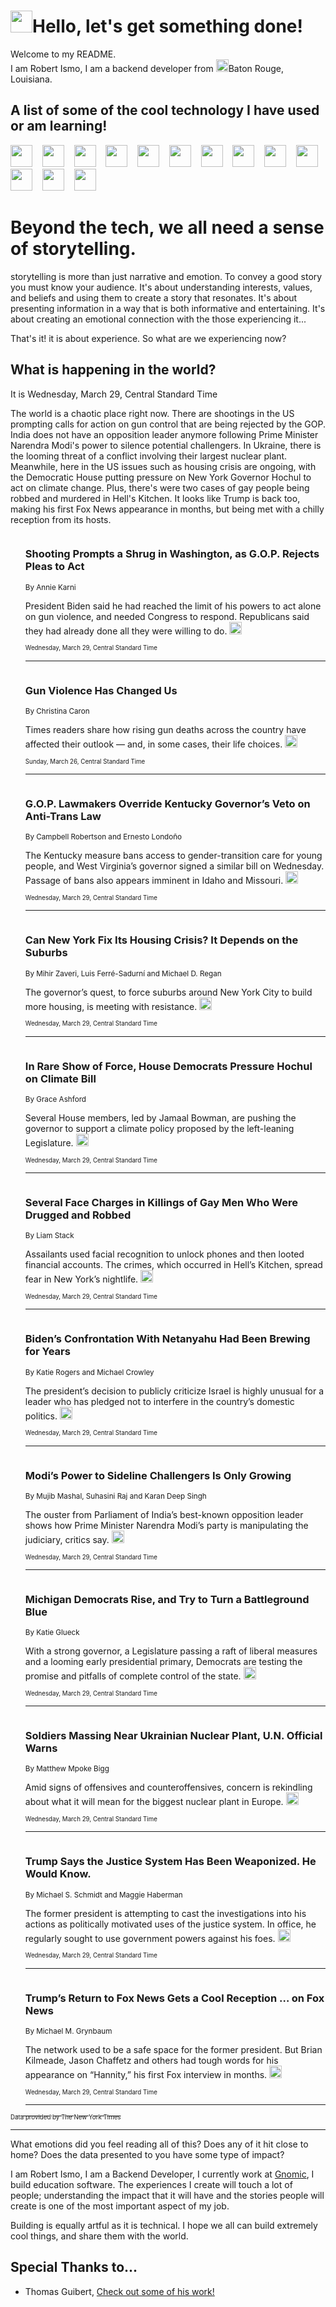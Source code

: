 <h1><img src="https://emojis.slackmojis.com/emojis/images/1643514375/3493/hot-coffee.gif?1643514375" width="35"/>Hello, let's get something done!</h1>

<p>Welcome to my README.<br/>
I am Robert Ismo, I am a backend developer from <img src="https://emojis.slackmojis.com/emojis/images/1638395689/50435/moulin_rouge.png?1638395689" width="20"/>Baton Rouge, Louisiana.</p>
<h2>A list of some of the cool technology I have used or am learning!</h2>
<p>
<img src="https://emojis.slackmojis.com/emojis/images/1643516091/21142/meow_bongotap.gif?1643516091" width="35" alt="">
<img src="https://img.shields.io/badge/Favorite%20Frontend%20Framework-SvelteKit-f83903" alt="">
<img src="https://img.shields.io/badge/Second%20Favorite-Vue-40b581" alt="">
<img src="https://img.shields.io/badge/Most%20Used%20Runtime-Nodejs-78b061" alt="">
<img src="https://emojis.slackmojis.com/emojis/images/1643517416/34482/fire.gif?1643517416" width="35" alt="">
<img src="https://img.shields.io/badge/Javascript%20But%20Better-Typescript-0078ca" alt="">
<img src="https://img.shields.io/badge/Favorite%20Language-Elixir-3e244d" alt="">
<img src="https://img.shields.io/badge/Containerize%20Everything-Docker-6ac9ef" alt="">
<img src="https://emojis.slackmojis.com/emojis/images/1643514596/5999/meow_party.gif?1643514596" width="35" alt="">
<img src="https://img.shields.io/badge/API%20Love%20Language-Graphql-de32a5" alt="">
<img src="https://img.shields.io/badge/Our%20Favorite%20Version%20Controller-Git-e94f33" alt="">
<img src="https://img.shields.io/badge/Favorite%20Database-Redis-d42d1d" alt="">
<img src="https://emojis.slackmojis.com/emojis/images/1643514559/5584/deployparrot.gif?1643514559" width="35" alt="">
<img src="https://img.shields.io/badge/Container%20Interstate-RabbitMQ-f66200" alt="">
<img src="https://img.shields.io/badge/Gotta%20Learn-Kubernetes-316adf" alt="">
<img src="https://img.shields.io/badge/Really%20Mature%20Now-WASM-654fef" alt="">
<img src="https://emojis.slackmojis.com/emojis/images/1666642497/61942/dance_vibe.gif?1666642497" width="35" alt="">
<img src="https://img.shields.io/badge/For%20My%20M1-ARM64-657d96" alt="">
<img src="https://img.shields.io/badge/Loving%20This%20So%20Much-TailwindCSS-17bcb5" alt="">
<img src="https://img.shields.io/badge/Cool%20Build%20Tool-Vite-f9cb24" alt="">
<img src="https://emojis.slackmojis.com/emojis/images/1669231376/62819/working-on-it.gif?1669231376" width="35" alt="">
<img src="https://img.shields.io/badge/Fun%20and%20Easy%20Database-MongoDB-5f8c49" alt="">
<img src="https://img.shields.io/badge/JS%20Life%20Support-NPM-c73737" alt="">
<img src="https://img.shields.io/badge/I%20Liked%20It-DynamoDB-0073b9" alt="">
<img src="https://emojis.slackmojis.com/emojis/images/1643514045/46/question.gif?1643514045" width="35" alt="">
<img src="https://img.shields.io/badge/cool-React-60d6f9" alt="">
<img src="https://img.shields.io/badge/Future%20Big%20Project-Lambda-f37e00" alt="">
<img src="https://img.shields.io/badge/NPM%20But%20Better-PNPM-f1aa07" alt="">
<img src="https://emojis.slackmojis.com/emojis/images/1643514943/9662/fbwow.gif?1643514943" width="35" alt="">
<img src="https://img.shields.io/badge/First%20Language-C-662079" alt="">
<img src="https://img.shields.io/badge/Where%20I%20Deploy%20Frontend-Vercel-000000" alt="">
<img src="https://img.shields.io/badge/Who%20Does%20not%20Want%20an%20App-Swift-f9492a" alt="">
<img src="https://emojis.slackmojis.com/emojis/images/1643514058/151/javascript.png?1643514058" width="35" alt="">
<img src="https://img.shields.io/badge/cool-Python-fbd542" alt="">
<img src="https://img.shields.io/badge/Favorite%20Something-Stripe-656cdc" alt="">
<img src="https://img.shields.io/badge/Of%20Course-HTML5-ed6327" alt="">
<img src="https://emojis.slackmojis.com/emojis/images/1660415405/60731/bomb.gif?1660415405" width="35" alt="">
<img src="https://img.shields.io/badge/hate-CSS-2964ec" alt="">
<img src="https://img.shields.io/badge/Learning-CircleCI-141215" alt="">
<img src="https://img.shields.io/badge/Learning-Rust-fbbb3b" alt="">
<img src="https://emojis.slackmojis.com/emojis/images/1660415397/60712/writing-hand.gif?1660415397" width="35" alt="">
<img src="https://img.shields.io/badge/Dev%20Browser%20of%20Choice-Firefox-cc4e26" alt="">
<img src="https://img.shields.io/badge/Recoverying%20From%20Windows-UNIX-1781e3" alt="">
<img src="https://img.shields.io/badge/LOVE-LogSeq-90c1c2" alt="">
<img src="https://emojis.slackmojis.com/emojis/images/1643514066/223/kirby.gif?1643514066" width="35" alt="">
<img src="https://img.shields.io/badge/Daily%20Driver-MacOS-e6e6e8" alt="">
<img src="https://img.shields.io/badge/Git%20Server-Github-000000" alt="">
<img src="https://img.shields.io/badge/enjoyable-EC2-f17428" alt="">
<img src="https://emojis.slackmojis.com/emojis/images/1643514239/2069/excited.gif?1643514239" width="35" alt="">
</p>
<h1>Beyond the tech, we all need a sense of storytelling.</h1>
<p>storytelling is more than just narrative and emotion. To convey a good story you must know your audience. It's about understanding interests, values, and beliefs and using them to create a story that resonates. It's about presenting information in a way that is both informative and entertaining. It's about creating an emotional connection with the those experiencing it...</p>
<p>That's it! it is about experience. So what are we experiencing now?</p>
<h2>What is happening in the world?</h2>
<p>It is Wednesday, March 29, Central Standard Time</p>
<p>The world is a chaotic place right now. There are shootings in the US prompting calls for action on gun control that are being rejected by the GOP. India does not have an opposition leader anymore following Prime Minister Narendra Modi&#39;s power to silence potential challengers. In Ukraine, there is the looming threat of a conflict involving their largest nuclear plant. Meanwhile, here in the US issues such as housing crisis are ongoing, with the Democratic House putting pressure on New York Governor Hochul to act on climate change. Plus, there&#39;s were two cases of gay people being robbed and murdered in Hell&#39;s Kitchen. It looks like Trump is back too, making his first Fox News appearance in months, but being met with a chilly reception from its hosts.</p>
<ol>
<img src="https://img.shields.io/badge/-us-blue" alt="">
<h3>Shooting Prompts a Shrug in Washington, as G.O.P. Rejects Pleas to Act</h3>
<sub>By Annie Karni</sub>
<p>President Biden said he had reached the limit of his powers to act alone on gun violence, and needed Congress to respond. Republicans said they had already done all they were willing to do.  <a href="https://nyti.ms/3JU7qRh"><img src="https://developer.nytimes.com/files/poweredby_nytimes_30b.png?v=1583354208352" height="20"></a></p>
<sub><sub>Wednesday, March 29, Central Standard Time</sub></sub>
<hr/>
<img src="https://img.shields.io/badge/-well-blue" alt="">
<h3>Gun Violence Has Changed Us</h3>
<sub>By Christina Caron</sub>
<p>Times readers share how rising gun deaths across the country have affected their outlook — and, in some cases, their life choices.  <a href="https://nyti.ms/3zafKrg"><img src="https://developer.nytimes.com/files/poweredby_nytimes_30b.png?v=1583354208352" height="20"></a></p>
<sub><sub>Sunday, March 26, Central Standard Time</sub></sub>
<hr/>
<img src="https://img.shields.io/badge/-us-blue" alt="">
<h3>G.O.P. Lawmakers Override Kentucky Governor’s Veto on Anti-Trans Law</h3>
<sub>By Campbell Robertson and Ernesto Londoño</sub>
<p>The Kentucky measure bans access to gender-transition care for young people, and West Virginia’s governor signed a similar bill on Wednesday. Passage of bans also appears imminent in Idaho and Missouri.  <a href="https://nyti.ms/3TRfWVZ"><img src="https://developer.nytimes.com/files/poweredby_nytimes_30b.png?v=1583354208352" height="20"></a></p>
<sub><sub>Wednesday, March 29, Central Standard Time</sub></sub>
<hr/>
<img src="https://img.shields.io/badge/-nyregion-blue" alt="">
<h3>Can New York Fix Its Housing Crisis? It Depends on the Suburbs</h3>
<sub>By Mihir Zaveri, Luis Ferré-Sadurní and Michael D. Regan</sub>
<p>The governor’s quest, to force suburbs around New York City to build more housing, is meeting with resistance.  <a href="https://nyti.ms/3LWSXa5"><img src="https://developer.nytimes.com/files/poweredby_nytimes_30b.png?v=1583354208352" height="20"></a></p>
<sub><sub>Wednesday, March 29, Central Standard Time</sub></sub>
<hr/>
<img src="https://img.shields.io/badge/-nyregion-blue" alt="">
<h3>In Rare Show of Force, House Democrats Pressure Hochul on Climate Bill</h3>
<sub>By Grace Ashford</sub>
<p>Several House members, led by Jamaal Bowman, are pushing the governor to support a climate policy proposed by the left-leaning Legislature.  <a href="https://nyti.ms/3KeuJGV"><img src="https://developer.nytimes.com/files/poweredby_nytimes_30b.png?v=1583354208352" height="20"></a></p>
<sub><sub>Wednesday, March 29, Central Standard Time</sub></sub>
<hr/>
<img src="https://img.shields.io/badge/-nyregion-blue" alt="">
<h3>Several Face Charges in Killings of Gay Men Who Were Drugged and Robbed</h3>
<sub>By Liam Stack</sub>
<p>Assailants used facial recognition to unlock phones and then looted financial accounts. The crimes, which occurred in Hell’s Kitchen, spread fear in New York’s nightlife.  <a href="https://nyti.ms/3Zlhoks"><img src="https://developer.nytimes.com/files/poweredby_nytimes_30b.png?v=1583354208352" height="20"></a></p>
<sub><sub>Wednesday, March 29, Central Standard Time</sub></sub>
<hr/>
<img src="https://img.shields.io/badge/-us-blue" alt="">
<h3>Biden’s Confrontation With Netanyahu Had Been Brewing for Years</h3>
<sub>By Katie Rogers and Michael Crowley</sub>
<p>The president’s decision to publicly criticize Israel is highly unusual for a leader who has pledged not to interfere in the country’s domestic politics.  <a href="https://nyti.ms/3Zs46Ta"><img src="https://developer.nytimes.com/files/poweredby_nytimes_30b.png?v=1583354208352" height="20"></a></p>
<sub><sub>Wednesday, March 29, Central Standard Time</sub></sub>
<hr/>
<img src="https://img.shields.io/badge/-world-blue" alt="">
<h3>Modi’s Power to Sideline Challengers Is Only Growing</h3>
<sub>By Mujib Mashal, Suhasini Raj and Karan Deep Singh</sub>
<p>The ouster from Parliament of India’s best-known opposition leader shows how Prime Minister Narendra Modi’s party is manipulating the judiciary, critics say.  <a href="https://nyti.ms/42QIX85"><img src="https://developer.nytimes.com/files/poweredby_nytimes_30b.png?v=1583354208352" height="20"></a></p>
<sub><sub>Wednesday, March 29, Central Standard Time</sub></sub>
<hr/>
<img src="https://img.shields.io/badge/-us-blue" alt="">
<h3>Michigan Democrats Rise, and Try to Turn a Battleground Blue</h3>
<sub>By Katie Glueck</sub>
<p>With a strong governor, a Legislature passing a raft of liberal measures and a looming early presidential primary, Democrats are testing the promise and pitfalls of complete control of the state.  <a href="https://nyti.ms/3KeVv0T"><img src="https://developer.nytimes.com/files/poweredby_nytimes_30b.png?v=1583354208352" height="20"></a></p>
<sub><sub>Wednesday, March 29, Central Standard Time</sub></sub>
<hr/>
<img src="https://img.shields.io/badge/-world-blue" alt="">
<h3>Soldiers Massing Near Ukrainian Nuclear Plant, U.N. Official Warns</h3>
<sub>By Matthew Mpoke Bigg</sub>
<p>Amid signs of offensives and counteroffensives, concern is rekindling about what it will mean for the biggest nuclear plant in Europe.  <a href="https://nyti.ms/3ZusEep"><img src="https://developer.nytimes.com/files/poweredby_nytimes_30b.png?v=1583354208352" height="20"></a></p>
<sub><sub>Wednesday, March 29, Central Standard Time</sub></sub>
<hr/>
<img src="https://img.shields.io/badge/-us-blue" alt="">
<h3>Trump Says the Justice System Has Been Weaponized. He Would Know.</h3>
<sub>By Michael S. Schmidt and Maggie Haberman</sub>
<p>The former president is attempting to cast the investigations into his actions as politically motivated uses of the justice system. In office, he regularly sought to use government powers against his foes.  <a href="https://nyti.ms/3G64FLF"><img src="https://developer.nytimes.com/files/poweredby_nytimes_30b.png?v=1583354208352" height="20"></a></p>
<sub><sub>Wednesday, March 29, Central Standard Time</sub></sub>
<hr/>
<img src="https://img.shields.io/badge/-business-blue" alt="">
<h3>Trump’s Return to Fox News Gets a Cool Reception … on Fox News</h3>
<sub>By Michael M. Grynbaum</sub>
<p>The network used to be a safe space for the former president. But Brian Kilmeade, Jason Chaffetz and others had tough words for his appearance on “Hannity,” his first Fox interview in months.  <a href="https://nyti.ms/40nL3L6"><img src="https://developer.nytimes.com/files/poweredby_nytimes_30b.png?v=1583354208352" height="20"></a></p>
<sub><sub>Wednesday, March 29, Central Standard Time</sub></sub>
<hr/>
</ol>
<a href="https://developer.nytimes.com"><sub><sub>Data provided by The New York Times</sub></sub></a>
<hr/>
<p>What emotions did you feel reading all of this? Does any of it hit close to home? Does the data presented to you have some type of impact?</p>
<p>I am Robert Ismo, I am a Backend Developer, I currently work at <a href="https://gnomic.education/">Gnomic</a>, I build education software. The experiences I create will touch a lot of people; understanding the impact that it will have and the stories people will create is one of the most important aspect of my job.</p>
<p>Building is equally artful as it is technical. I hope we all can build extremely cool things, and share them with the world.</p>
<h2>Special Thanks to...</h2>
<ul>
<li>Thomas Guibert, <a href="https://github.com/thmsgbrt/thmsgbrt">Check out some of his work!</a></li>
</ul>